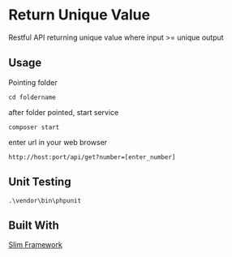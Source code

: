 # Return Unique Value

Restful API returning unique value where input >= unique output

## Usage

Pointing folder

	cd foldername

after folder pointed, start service

	composer start

enter url in your web browser
	
	http://host:port/api/get?number=[enter_number]
	

## Unit Testing

	.\vendor\bin\phpunit


## Built With

<a href='https://www.slimframework.com/'>Slim Framework</a> 
